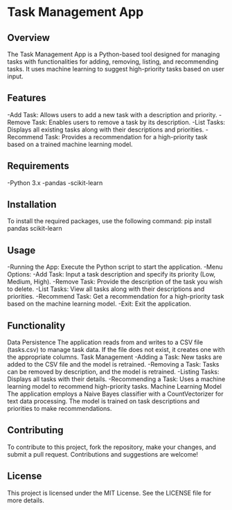 # Task Management App

## Overview
The Task Management App is a Python-based tool designed for managing tasks with functionalities for adding, removing, listing, and recommending tasks. It uses machine learning to suggest high-priority tasks based on user input.

## Features
-Add Task: Allows users to add a new task with a description and priority.
-Remove Task: Enables users to remove a task by its description.
-List Tasks: Displays all existing tasks along with their descriptions and priorities.
-Recommend Task: Provides a recommendation for a high-priority task based on a trained machine learning model.

## Requirements
-Python 3.x
-pandas
-scikit-learn

## Installation
To install the required packages, use the following command:
pip install pandas scikit-learn

## Usage
-Running the App:
   Execute the Python script to start the application.
-Menu Options:
  -Add Task: Input a task description and specify its priority (Low, Medium, High).
  -Remove Task: Provide the description of the task you wish to delete.
  -List Tasks: View all tasks along with their descriptions and priorities.
  -Recommend Task: Get a recommendation for a high-priority task based on the machine learning model.
  -Exit: Exit the application.

## Functionality
Data Persistence
   The application reads from and writes to a CSV file (tasks.csv) to manage task data. If the file does not exist, it creates one with the appropriate columns.
Task Management
  -Adding a Task: New tasks are added to the CSV file and the model is retrained.
  -Removing a Task: Tasks can be removed by description, and the model is retrained.
  -Listing Tasks: Displays all tasks with their details.
  -Recommending a Task: Uses a machine learning model to recommend high-priority tasks.
Machine Learning Model
   The application employs a Naive Bayes classifier with a CountVectorizer for text data processing. The model is trained on task descriptions and priorities to make recommendations.

## Contributing
To contribute to this project, fork the repository, make your changes, and submit a pull request. Contributions and suggestions are welcome!

## License
This project is licensed under the MIT License. See the LICENSE file for more details.
